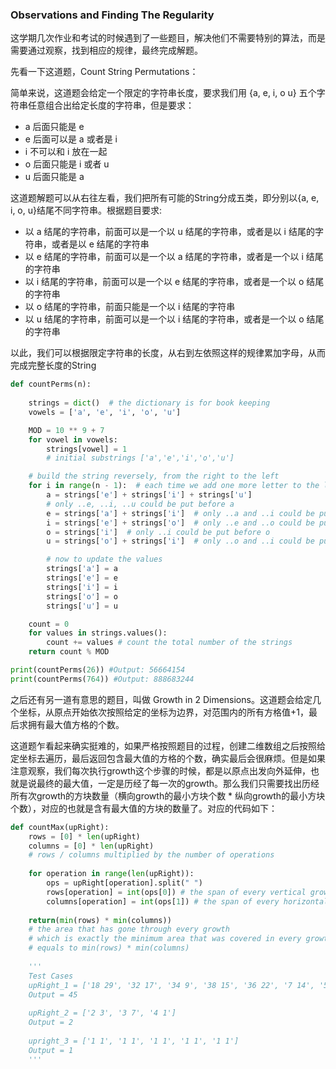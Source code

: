### Observations and Finding The Regularity

这学期几次作业和考试的时候遇到了一些题目，解决他们不需要特别的算法，而是需要通过观察，找到相应的规律，最终完成解题。

先看一下这道题，Count String Permutations：

简单来说，这道题会给定一个限定的字符串长度，要求我们用 {a, e, i, o u} 五个字符串任意组合出给定长度的字符串，但是要求：

* a 后面只能是 e
* e 后面可以是 a 或者是 i
* i 不可以和 i 放在一起
* o 后面只能是 i 或者 u
* u 后面只能是 a

这道题解题可以从右往左看，我们把所有可能的String分成五类，即分别以{a, e, i, o, u}结尾不同字符串。根据题目要求:

* 以 a 结尾的字符串，前面可以是一个以 u 结尾的字符串，或者是以 i 结尾的字符串，或者是以 e 结尾的字符串
* 以 e 结尾的字符串，前面可以是一个以 a 结尾的字符串，或者是一个以 i 结尾的字符串
* 以 i 结尾的字符串，前面可以是一个以 e 结尾的字符串，或者是一个以 o 结尾的字符串
* 以 o 结尾的字符串，前面只能是一个以 i 结尾的字符串
* 以 u 结尾的字符串，前面可以是一个以 i 结尾的字符串，或者是一个以 o 结尾的字符串

以此，我们可以根据限定字符串的长度，从右到左依照这样的规律累加字母，从而完成完整长度的String

```python
def countPerms(n):
    
    strings = dict()  # the dictionary is for book keeping
    vowels = ['a', 'e', 'i', 'o', 'u']

    MOD = 10 ** 9 + 7
    for vowel in vowels:
        strings[vowel] = 1  
        # initial substrings ['a','e','i','o','u']

    # build the string reversely, from the right to the left
    for i in range(n - 1):  # each time we add one more letter to the left
        a = strings['e'] + strings['i'] + strings['u']  
        # only ..e, ..i, ..u could be put before a
        e = strings['a'] + strings['i']  # only ..a and ..i could be put before e
        i = strings['e'] + strings['o']  # only ..e and ..o could be put before i
        o = strings['i']  # only ..i could be put before o
        u = strings['o'] + strings['i']  # only ..o and ..i could be put before u

        # now to update the values
        strings['a'] = a
        strings['e'] = e
        strings['i'] = i
        strings['o'] = o
        strings['u'] = u

    count = 0
    for values in strings.values():
        count += values # count the total number of the strings
    return count % MOD

print(countPerms(26)) #Output: 56664154
print(countPerms(764)) #Output: 888683244
```

之后还有另一道有意思的题目，叫做 Growth in 2 Dimensions。这道题会给定几个坐标，从原点开始依次按照给定的坐标为边界，对范围内的所有方格值+1，最后求拥有最大值方格的个数。

这道题乍看起来确实挺难的，如果严格按照题目的过程，创建二维数组之后按照给定坐标去遍历，最后返回包含最大值的方格的个数，确实最后会很麻烦。但是如果注意观察，我们每次执行growth这个步骤的时候，都是以原点出发向外延伸，也就是说最终的最大值，一定是历经了每一次的growth。那么我们只需要找出历经所有次growth的方块数量（横向growth的最小方块个数 * 纵向growth的最小方块个数），对应的也就是含有最大值的方块的数量了。对应的代码如下：

```python
def countMax(upRight):
    rows = [0] * len(upRight)
    columns = [0] * len(upRight)
    # rows / columns multiplied by the number of operations
    
    for operation in range(len(upRight)):
        ops = upRight[operation].split(" ")
        rows[operation] = int(ops[0]) # the span of every vertical growth
        columns[operation] = int(ops[1]) # the span of every horizontal growth
    
    return(min(rows) * min(columns)) 
	# the area that has gone through every growth
    # which is exactly the minimum area that was covered in every growth
    # equals to min(rows) * min(columns)
    
    '''
    Test Cases
    upRight_1 = ['18 29', '32 17', '34 9', '38 15', '36 22', '7 14', '5 100']
    Output = 45
    
    upRight_2 = ['2 3', '3 7', '4 1']
    Output = 2
    
    upright_3 = ['1 1', '1 1', '1 1', '1 1', '1 1']
    Output = 1
    '''
```

